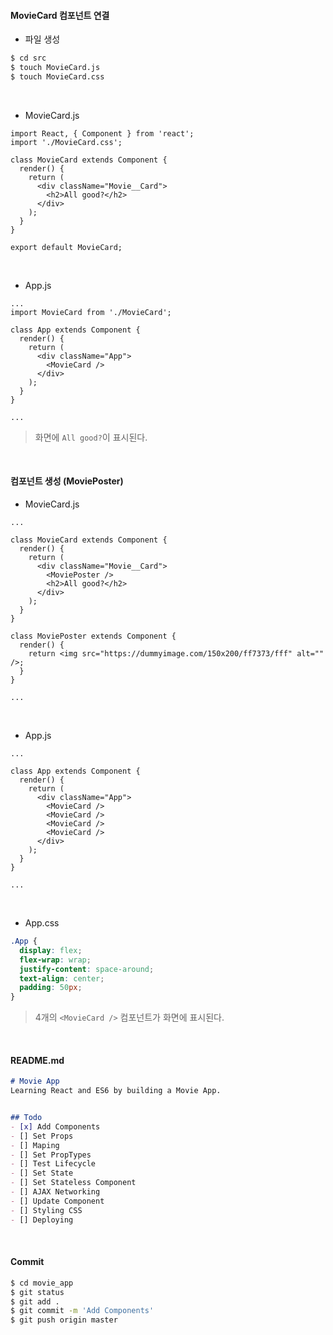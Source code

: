 #### MovieCard 컴포넌트 연결

- 파일 생성

```bash
$ cd src
$ touch MovieCard.js
$ touch MovieCard.css
```

<br>

- MovieCard.js

```react
import React, { Component } from 'react';
import './MovieCard.css';

class MovieCard extends Component {
  render() {
    return (
      <div className="Movie__Card">
        <h2>All good?</h2>
      </div>
    );
  }
}

export default MovieCard;
```

<br>

- App.js

```react
...
import MovieCard from './MovieCard';

class App extends Component {
  render() {
    return (
      <div className="App">
        <MovieCard />
      </div>
    );
  }
}

...
```

> 화면에 `All good?`이 표시된다.

<br>

#### 컴포넌트 생성 (MoviePoster)

- MovieCard.js

```react
...

class MovieCard extends Component {
  render() {
    return (
      <div className="Movie__Card">
        <MoviePoster />
        <h2>All good?</h2>
      </div>
    );
  }
}

class MoviePoster extends Component {
  render() {
    return <img src="https://dummyimage.com/150x200/ff7373/fff" alt="" />;
  }
}

...
```

<br>

- App.js

```react
...

class App extends Component {
  render() {
    return (
      <div className="App">
        <MovieCard />
        <MovieCard />
        <MovieCard />
        <MovieCard />
      </div>
    );
  }
}

...
```

<br>

- App.css

```css
.App {
  display: flex;
  flex-wrap: wrap;
  justify-content: space-around;
  text-align: center;
  padding: 50px;
}
```

> 4개의 `<MovieCard />` 컴포넌트가 화면에 표시된다.

<br>

#### README.md

```markdown
# Movie App
Learning React and ES6 by building a Movie App.


## Todo
- [x] Add Components
- [] Set Props
- [] Maping
- [] Set PropTypes
- [] Test Lifecycle
- [] Set State
- [] Set Stateless Component
- [] AJAX Networking
- [] Update Component
- [] Styling CSS
- [] Deploying
```

<br>

#### Commit

```bash
$ cd movie_app
$ git status
$ git add .
$ git commit -m 'Add Components'
$ git push origin master
```

<br>

<br>
